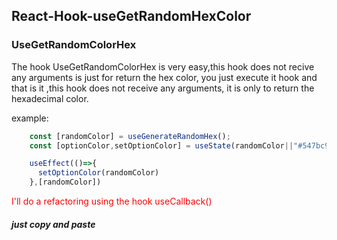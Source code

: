 ## React-Hook-useGetRandomHexColor 

### UseGetRandomColorHex
        
The hook UseGetRandomColorHex is very easy,this hook does not recive any arguments is just for return the hex color, you just execute it hook and that is it
,this hook does not receive any arguments, it is only to return the hexadecimal color. 

example:


```javascript
    const [randomColor] = useGenerateRandomHex();
    const [optionColor,setOptionColor] = useState(randomColor||"#547bc9");

    useEffect(()=>{
      setOptionColor(randomColor)
    },[randomColor])
```

 <span style="color:red" >I'll do a refactoring using the hook useCallback()</span>

##### just copy and paste
